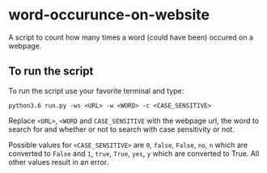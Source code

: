 # word-occurunce-on-website
A script to count how many times a word (could have been) occured on a webpage.

## To run the script
To run the script use your favorite terminal and type: 
```
python3.6 run.py -ws <URL> -w <WORD> -c <CASE_SENSITIVE>
```
Replace `<URL>`, `<WORD` and `CASE_SENSITIVE` with the webpage url, the word to search for and whether or not to search with case sensitivity or not. 

Possible values for `<CASE_SENSITIVE>` are `0`, `false`, `False`, `no`, `n` which are converted to `False` and `1`, `true`, `True`, `yes`, `y` which are converted to True. All other values result in an error.
